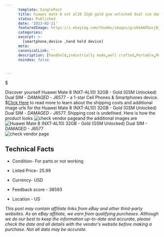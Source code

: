 ```yaml
---
      template: SinglePost
      title: huawei mate 8 nxt al10 32gb gold gsm unlocked dual sim damaged j6577
      status: Published
      date: '2023-02-11'
      featuredImage: https://i.ebayimg.com/thumbs/images/g/akkAAOSwsjBjhRk2/s-l225.jpg
      categories: 
      excerpt: >-
        [smartphone,device ,hand held device]
      meta:
      canonicalLink: ''
      description: [handheld,industrially made,well crafted,Portable,Mobile,Compact,Convenient,Lightweight,Maneuverable,Man-portable,Miniature,Carriable,Hand-held,Light,Holdable,Transportable,Mobile device,Pocket-sized,On-the-go,Wireless,Cordless,Compact size,Convenient size, smartphone,device ,hand held device]
      noindex: false
      
        
---
```

$

Discover yourself Huawei Mate 8 (NXT-AL10) 32GB - Gold (GSM Unlocked) Dual SIM - *DAMAGED* - J6577 - a 1-star Cell Phones & Smartphones device.
$[Click Here](https://www.ebay.com/itm/134345430211?hash=item1f479c94c3%3Ag%3AakkAAOSwsjBjhRk2&mkevt=1&mkcid=1&mkrid=711-53200-19255-0&campid=%253CePNCampaignId%253E&customid=%253CreferenceId%253E&toolid=10049) to read more to learn about the shipping costs and additional image urls for the Huawei Mate 8 (NXT-AL10) 32GB - Gold (GSM Unlocked) Dual SIM - *DAMAGED* - J6577. Shipping cost is undefined. Here is how the product looks ![check vendor page](https://i.ebayimg.com/thumbs/images/g/akkAAOSwsjBjhRk2/s-l225.jpg)and the additional images are![Huawei Mate 8 (NXT-AL10) 32GB - Gold (GSM Unlocked) Dual SIM - *DAMAGED* - J6577](https://i.ebayimg.com/images/g/akkAAOSwsjBjhRk2/s-l1600.jpg)![check vendor page](https://origin-galleryplus.ebayimg.com/ws/web/134345430211_2_0_1/225x225.jpg,https://origin-galleryplus.ebayimg.com/ws/web/134345430211_3_0_1/225x225.jpg,https://origin-galleryplus.ebayimg.com/ws/web/134345430211_4_0_1/225x225.jpg,https://origin-galleryplus.ebayimg.com/ws/web/134345430211_5_0_1/225x225.jpg,https://origin-galleryplus.ebayimg.com/ws/web/134345430211_6_0_1/225x225.jpg,https://origin-galleryplus.ebayimg.com/ws/web/134345430211_7_0_1/225x225.jpg,https://origin-galleryplus.ebayimg.com/ws/web/134345430211_8_0_1/225x225.jpg,https://origin-galleryplus.ebayimg.com/ws/web/134345430211_9_0_1/225x225.jpg)



 ## Technical Facts 



     
      

 - Condition- For parts or not working 


      

 - Listed Price- 25.99 


      

 - Currency- USD 


      

 - Feedback score - 38593 


      

 - Location - US 


      
      

 *_This post may contain affiliate links from eBay and other third-party websites. As an eBay affiliate, we earn from qualifying purchases. Although we do our best to keep the information up-to-date and accurate, please check the date and all details with the vendor's website before making a purchase. Not all data may be accurate._*







